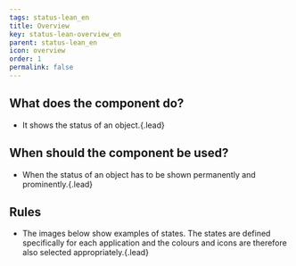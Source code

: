 ```yaml
---
tags: status-lean_en
title: Overview
key: status-lean-overview_en
parent: status-lean_en
icon: overview
order: 1
permalink: false  
---
```


## What does the component do? 
* It shows the status of an object.{.lead}

## When should the component be used?
* When the status of an object has to be shown permanently and prominently.{.lead}

## Rules
* The images below show examples of states. The states are defined specifically for each application and the <sbb-link variant="inline" type="button" href="/{{page.lang}}/foundation/colors/base-colors">colours</sbb-link> and <sbb-link variant="inline" type="button" href="/{{page.lang}}/foundation/assets/icons">icons</sbb-link> are therefore also selected appropriately.{.lead}
